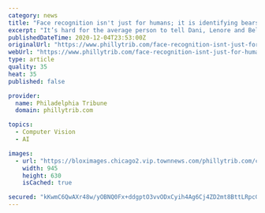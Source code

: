 ```yaml
---
category: news
title: "Face recognition isn't just for humans; it is identifying bears and cattle, too"
excerpt: "It’s hard for the average person to tell Dani, Lenore and Bella apart: They all sport fashionably fuzzy brown coats and enjoy a lot of the same activities, like playing"
publishedDateTime: 2020-12-04T23:53:00Z
originalUrl: "https://www.phillytrib.com/face-recognition-isnt-just-for-humans-it-is-identifying-bears-and-cattle-too/article_ffcebbc7-0bf6-501b-84ff-65e8127034fd.html"
webUrl: "https://www.phillytrib.com/face-recognition-isnt-just-for-humans-it-is-identifying-bears-and-cattle-too/article_ffcebbc7-0bf6-501b-84ff-65e8127034fd.html"
type: article
quality: 35
heat: 35
published: false

provider:
  name: Philadelphia Tribune
  domain: phillytrib.com

topics:
  - Computer Vision
  - AI

images:
  - url: "https://bloximages.chicago2.vip.townnews.com/phillytrib.com/content/tncms/assets/v3/editorial/e/93/e930cdb0-91b5-5189-afe9-d03b701ac24b/5fcbdcafdcdda.image.jpg?resize=945%2C630"
    width: 945
    height: 630
    isCached: true

secured: "kKwmC6QwAXr48w/yOBNQ0Fx+ddgptO3vvODxCyih4Ag6Cj4ZD2mt8BttLRpcGIV3nkFuuEG2WwLvB565g3aphzIXOTNdBp/fDoAHfdDnUn/NYpbCgipSuA1wM0xwYcbG3pNeyksgnL72HIKG7nTXnzbUN4ZZlcG/vs3EXTint/+5Ge1F0axJe/yiW0tFjuz7L3+ii0xcD008VQMKPoKGMB/HtA0gSCFULIutyZ2QDPMwCleD0surYxV4Jcd3fOJ3cl4WdXaNuwa4P0x/nSB7+cwwmUfCOuWwmaU5ygHMBSoOBFlOOmE3kbZQyunhIfgD7uxUsTzCWTel1kU/W99ZYsNZ5+0BWxIq4ktAYQxHsKk=;tEeuikR/d8KoJZtD1pQsfw=="
---
```


